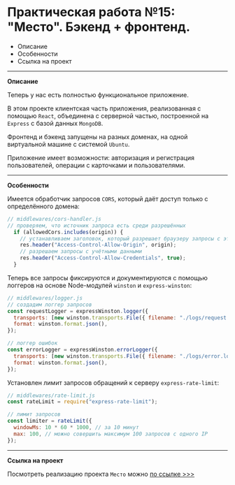 # Практическая работа №15: "Место". Бэкенд + фронтенд.

- Описание
- Особенности
- Ссылка на проект

---

**Описание**

Теперь у нас есть полностью функциональное приложение.

В этом проекте клиентская часть приложения, реализованная с помощью `React`, объединена с серверной частью, построенной на `Express` с базой данных `MongoDB`.

Фронтенд и бэкенд запущены на разных доменах, на одной виртуальной машине с системой `Ubuntu`.

Приложение имеет возможности: авторизация и регистрация пользователей, операции с карточками и пользователями.

---

**Особенности**

Имеется обработчик запросов `CORS`, который даёт доступ только с определённого домена:

```javascript
// middlewares/cors-handler.js
// проверяем, что источник запроса есть среди разрешённых
  if (allowedCors.includes(origin)) {
    // устанавливаем заголовок, который разрешает браузеру запросы с этого источника
    res.header("Access-Control-Allow-Origin", origin);
    // разрешаем запросы с учётными данными
    res.header("Access-Control-Allow-Credentials", true);
  }
```

Теперь все запросы фиксируются и документируются с помощью логгеров на основе Node-модулей `winston` и `express-winston`:

```javascript
// middlewares/logger.js
// создадим логгер запросов
const requestLogger = expressWinston.logger({
  transports: [new winston.transports.File({ filename: "./logs/request.log" })],
  format: winston.format.json(),
});

// логгер ошибок
const errorLogger = expressWinston.errorLogger({
  transports: [new winston.transports.File({ filename: "./logs/error.log" })],
  format: winston.format.json(),
});
```

Установлен лимит запросов обращений к серверу `express-rate-limit`:

```javascript
// middlewares/rate-limit.js
const rateLimit = require("express-rate-limit");

// лимит запросов
const limiter = rateLimit({
  windowMs: 10 * 60 * 1000, // за 10 минут
  max: 100, // можно совершить максимум 100 запросов с одного IP
});
```

---

**Ссылка на проект**

Посмотреть реализацию проекта `Место` можно [по ссылке >>>](https://mesto.coolplaces.nomoredomains.work)
